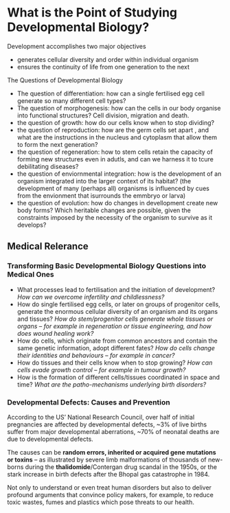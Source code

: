 # What is the Point of Studying Developmental Biology?

Development accomplishes two major objectives

  - generates cellular diversity and order within individual organism
  - ensures the continuity of life from one generation to the next

The Questions of Developmental Biology 

- The question of differentiation: how can a single fertilised egg cell generate so many different cell types?
- The question of morphogenesis: how can the cells in our body organise into functional structures? Cell division, migration and death.
- the question of growth: how do our cells know when to stop dividing?
- the question of reproduction: how are the germ cells set apart , and what are the instructions in the nucleus and cytoplasm that allow them to form the next generation?
- the question of regeneration: how to stem cells retain the capacity of forming new structures even in adutls, and can we harness it to tcure debilitating diseases?
- the question of enviornmental integration: how is the development of an organism integrated into the larger context of its habitat? (the development of many (perhaps all) organisms is influenced by cues from the envionment that isurrounds the emmbryo or larva)
- the question of evolution: how do changes in devellopment create new body forms? Which heritable changes are possible, given the constraints imposed by the necessity of the organism to survive as it develops?

## Medical Relerance

### Transforming Basic Developmental Biology Questions into Medical Ones



- What processes lead to fertilisation and the initiation of development? *How can we overcome infertility and childlessness?*
- How do single fertilised egg cells, or later on groups of progenitor cells, generate the enormous cellular diversity of an organism and its organs and tissues? *How do stem/progenitor cells generate whole tissues or organs – for example in regeneration or tissue engineering, and how does wound healing work?*
- How do cells, which originate from common ancestors and contain the same genetic information, adopt different fates? *How do cells change their identities and behaviours – for example in cancer?*
- How do tissues and their cells know when to stop growing? *How can cells evade growth control – for example in tumour growth?*
- How is the formation of different cells/tissues coordinated in space and time? *What are the patho-mechanisms underlying birth disorders?*

### Developmental Defects: Causes and Prevention

According to the US’ National Research Council, over half of initial pregnancies are affected by developmental defects, ~3% of live births suffer from major developmental aberrations, ~70% of neonatal deaths are due to developmental defects. 

The causes can be **random errors, inherited or acquired gene mutations or toxins** – as illustrated by severe limb malformations of thousands of new-borns during the **thalidomide**/Contergan drug scandal in the 1950s, or the stark increase in birth defects after the Bhopal gas catastrophe in 1984.

Not only to understand or even treat human disorders but also to deliver profound arguments that convince policy makers, for example, to reduce toxic wastes, fumes and plastics which pose threats to our health.


